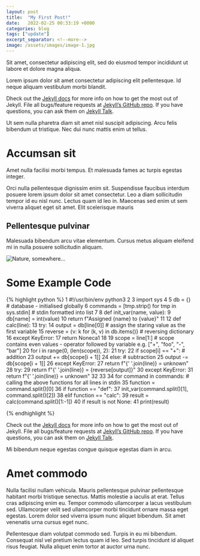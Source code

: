 ```yaml
---
layout: post
title:  "My First Post!"
date:   2022-02-25 00:33:19 +0000
categories: blog
tags: ["update"]
excerpt_separator: <!--more-->
image: /assets/images/image-1.jpg
---
```

Sit amet, consectetur adipiscing elit, sed do eiusmod tempor <!--more--> incididunt ut labore et dolore magna aliqua. 

Lorem ipsum dolor sit amet consectetur adipiscing elit pellentesque. Id neque aliquam vestibulum morbi blandit. 

Dheck out the [Jekyll docs][jekyll-docs] for more info on how to get the most out of Jekyll. File all bugs/feature requests at [Jekyll’s GitHub repo][jekyll-gh]. If you have questions, you can ask them on [Jekyll Talk][jekyll-talk].

Ut sem nulla pharetra diam sit amet nisl suscipit adipiscing. Arcu felis bibendum ut tristique. Nec dui nunc mattis enim ut tellus.

# Accumsan sit
Amet nulla facilisi morbi tempus. Et malesuada fames ac turpis egestas integer. 

Orci nulla pellentesque dignissim enim sit. Suspendisse faucibus interdum posuere lorem ipsum dolor sit amet consectetur. Leo a diam sollicitudin tempor id eu nisl nunc. Lectus quam id leo in. Maecenas sed enim ut sem viverra aliquet eget sit amet. Elit scelerisque mauris 
## Pellentesque pulvinar
Malesuada bibendum arcu vitae elementum. Cursus metus aliquam eleifend mi in nulla posuere sollicitudin aliquam. 


![Nature, somewhere...](/assets/images/image-2.jpg)


# Some Example Code

{% highlight python %}
1 #!/usr/bin/env python3
2 
3 import sys
4 
5 db = {}												    # database - initialised globally
6 commands = [tmp.strip() for tmp in sys.stdin]		    # stdin formatted into list
7 
8 def init_var(name, value):
9     db[name] = int(value)
10     return f"Assigned {name} to {value}"
11 
12 def calc(line):
13     try:
14         output = db[line[0]]		                    # assign the staring value as the first variable
15         reverse = {v: k for (k, v) in db.items()}	    # reversing dictionary
16     except KeyError:
17         return Noneca1
18 
19     scope = line[1:]				                    # scope contains even values - operator followed by variable e.g. ["+", "foo", "-", "bar"]
20     for i in range(0, (len(scope)), 2):
21         try:
22             if scope[i] == "+":		                    # addition
23                 output += db[scope[i + 1]]
24             else:					                    # subtraction
25                 output -= db[scope[i + 1]]
26         except KeyError:
27             return f"{' '.join(line)} = unknown"
28     try:
29         return f"{' '.join(line)} = {reverse[output]}"
30     except KeyError:
31         return f"{' '.join(line)} = unknown"
32 
33 
34 for command in commands:                                # calling the above functions for all lines in stdin
35     function = command.split()[0]
36     if function == "def":
37         init_var(command.split()[1], command.split()[2])
38     elif function == "calc":
39         result = calc(command.split()[1:-1])
40         if result is not None:
41             print(result)

{% endhighlight %}

Check out the [Jekyll docs][jekyll-docs] for more info on how to get the most out of Jekyll. File all bugs/feature requests at [Jekyll’s GitHub repo][jekyll-gh]. If you have questions, you can ask them on [Jekyll Talk][jekyll-talk].

Mi bibendum neque egestas congue quisque egestas diam in arcu.

# Amet commodo
Nulla facilisi nullam vehicula. Mauris pellentesque pulvinar pellentesque habitant morbi tristique senectus. Mattis molestie a iaculis at erat. Tellus cras adipiscing enim eu. Tempor commodo ullamcorper a lacus vestibulum sed. Ullamcorper velit sed ullamcorper morbi tincidunt ornare massa eget egestas. Lorem dolor sed viverra ipsum nunc aliquet bibendum. Sit amet venenatis urna cursus eget nunc. 

Pellentesque diam volutpat commodo sed. Turpis in eu mi bibendum. Consequat nisl vel pretium lectus quam id leo. Sed turpis tincidunt id aliquet risus feugiat. Nulla aliquet enim tortor at auctor urna nunc.

[jekyll-docs]: https://jekyllrb.com/docs/home
[jekyll-gh]:   https://github.com/jekyll/jekyll
[jekyll-talk]: https://talk.jekyllrb.com/
